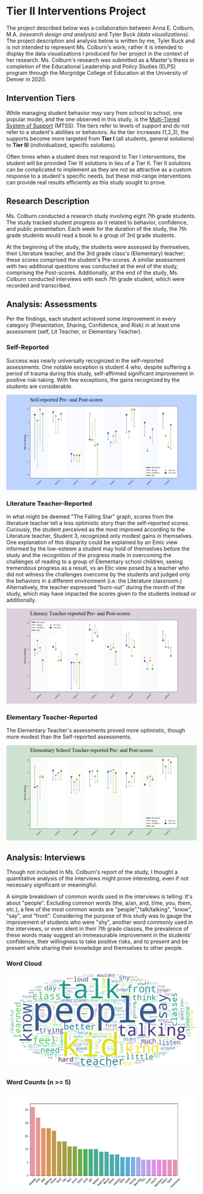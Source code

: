 # Tier II Interventions Project
The project described below was a collaboration between Anna E. Colburn, M.A. _(research design and analysis)_ and Tyler Buck _(data visualizations)_. The project description and analysis below is written by me, Tyler Buck and is not intended to represent Ms. Colburn's work; rather it is intended to display the data visualizations I produced for her project in the context of her research. Ms. Colburn's research was submitted as a Master's thesis in completion of the Educational Leadership and Policy Studies (ELPS) program through the Morgridge College of Education at the University of Denver in 2020.

## Intervention Tiers
While managing student behavior may vary from school to school, one popular model, and the one observed in this study, is the [Multi-Tiered System of Support](https://www.pbis.org/pbis/tiered-framework) (MTSS). The tiers refer to levels of _support_ and do not refer to a student's abilities or behaviors. As the tier increases (1,2,3), the supports become more targeted from **Tier I** (all students, general solutions) to **Tier III** (individualized, specific solutions).

Often times when a student does not respond to Tier I interventions, the student will be provided Tier III solutions in lieu of a Tier II. Tier II solutions can be complicated to implement as they are not as attractive as a custom response to a student's specific needs, but these mid-range interventions can provide real results efficiently as this study sought to prove.

## Research Description
Ms. Colburn conducted a research study involving eight 7th grade students. The  study tracked student progress as it related to behavior, confidence, and public presentation. Each week for the duration of the study, the 7th grade students would read a book to a group of 3rd grade students.

At the beginning of the study, the students were assessed by themselves, their Literature teacher, and the 3rd grade class's (Elementary) teacher; these scores comprised the student's Pre-scores. A similar assessment with two additional questions was conducted at the end of the study, comprising the Post-scores. Additionally, at the end of the study, Ms. Colburn conducted interviews with each 7th grade student, which were recorded and transcribed.

## Analysis: Assessments
Per the findings, each student achieved some improvement in every category (Presentation, Sharing, Confidence, and Risk) in at least one assessment (self, Lit Teacher, or Elementary Teacher).
### Self-Reported
Success was nearly universally recognized in the self-reported assessments. One notable exception is student 4 who, despite suffering a period of trauma during this study, self-affirmed significant improvement in positive risk-taking. With few exceptions, the gains recognized by the students are considerable.

![Self-Assessment](plots/self_pre_to_post_scores.png)
### Literature Teacher-Reported
In what might be deemed "The Falling Star" graph, scores from the literature teacher tell a less optimistic story than the self-reported scores. Curiously, the student perceived as the most improved according to the Literature teacher, Student 3, recognized only modest gains in themselves. One explanation of this disparity could be explained by an Emic view informed by the low-esteem a student may hold of themselves before the study and the recognition of the progress made in overcoming the challenges of reading to a group of Elementary school children, seeing tremendous progress as a result, vs an Etic view posed by a teacher who did not witness the challenges overcome by the students and judged only the behaviors in a different environment (i.e. the Literature classroom.) Alternatively, the teacher expressed "burn-out" during the month of the study, which may have impacted the scores given to the students instead or additionally.

![Lit Teacher-Assessment](plots/lit_pre_to_post_scores.png)
### Elementary Teacher-Reported
The Elementary Teacher's assessments proved more optimistic, though more modest than the Self-reported assessments.

![Elementary Teacher-Assessment](plots/elem_pre_to_post_scores.png)

## Analysis: Interviews
Though not included in Ms. Colburn's report of the study, I thought a quantitative analysis of the interviews might prove interesting, even if not necessary significant or meaningful.

A simple breakdown of common words used in the interviews is telling: It's about "people". Excluding common words (the, a/an, and, I/me, you, them, etc.), a few of the most common words are "people","talk/talking", "know", "say", and "front". Considering the purpose of this study was to gauge the improvement of students who were "shy", another word commonly used in the interviews, or even silent in their 7th grade classes, the prevalence of these words maay suggest an immeasurable improvement in the students' confidence, their willingness to take positive risks, and to present and be present while sharing their knowledge and themselves to other people.
### Word Cloud
![Word Cloud - All Responses](plots/all_responses_oval.png) 
### Word Counts (n >= 5)
![Word Count - All Responses](plots/all_responses_word_count.png)